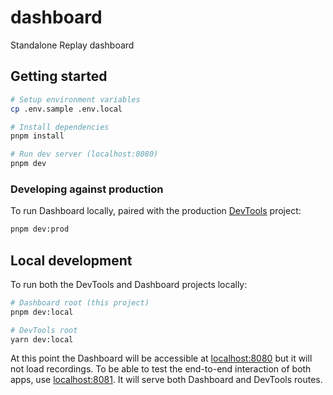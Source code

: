 # dashboard

Standalone Replay dashboard

## Getting started

```sh
# Setup environment variables
cp .env.sample .env.local

# Install dependencies
pnpm install

# Run dev server (localhost:8080)
pnpm dev
```

### Developing against production

To run Dashboard locally, paired with the production [DevTools](https://github.com/replayio/devtools) project:

```sh
pnpm dev:prod
```

## Local development

To run both the DevTools and Dashboard projects locally:

```sh
# Dashboard root (this project)
pnpm dev:local

# DevTools root
yarn dev:local
```

At this point the Dashboard will be accessible at [localhost:8080](http://localhost:8080/) but it will not load recordings. To be able to test the end-to-end interaction of both apps, use [localhost:8081](http://localhost:8081/). It will serve both Dashboard and DevTools routes.

